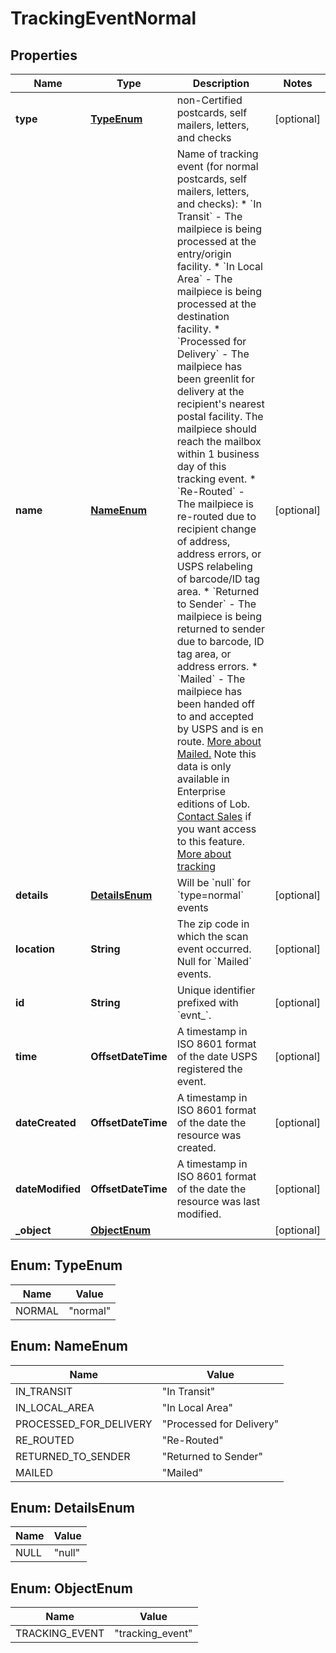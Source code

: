 

# TrackingEventNormal


## Properties

Name | Type | Description | Notes
------------ | ------------- | ------------- | -------------
**type** | [**TypeEnum**](#TypeEnum) | non-Certified postcards, self mailers, letters, and checks |  [optional]
**name** | [**NameEnum**](#NameEnum) | Name of tracking event (for normal postcards, self mailers, letters, and checks):    * &#x60;In Transit&#x60; - The mailpiece is being processed at the entry/origin facility.    * &#x60;In Local Area&#x60; - The mailpiece is being processed at the destination facility.    * &#x60;Processed for Delivery&#x60; - The mailpiece has been greenlit for     delivery at the recipient&#39;s nearest postal facility. The mailpiece     should reach the mailbox within 1 business day of this tracking     event.    * &#x60;Re-Routed&#x60; - The mailpiece is re-routed due to recipient change of     address, address errors, or USPS relabeling of barcode/ID tag     area.    * &#x60;Returned to Sender&#x60; - The mailpiece is being returned to sender due     to barcode, ID tag area, or address errors.    * &#x60;Mailed&#x60; - The mailpiece has been handed off to and accepted by USPS     and is en route. [More about     Mailed.](https://support.lob.com/hc/en-us/articles/360001724400-What-does-a-Mailed-tracking-event-mean-)     Note this data is only available in Enterprise editions of     Lob. [Contact Sales](https://lob.com/support/contact#contact) if     you want access to this feature.  [More about tracking](https://support.lob.com/hc/en-us/articles/115000097404-Can-I-track-my-mail-)  |  [optional]
**details** | [**DetailsEnum**](#DetailsEnum) | Will be &#x60;null&#x60; for &#x60;type&#x3D;normal&#x60; events |  [optional]
**location** | **String** | The zip code in which the scan event occurred. Null for &#x60;Mailed&#x60; events.  |  [optional]
**id** | **String** | Unique identifier prefixed with &#x60;evnt_&#x60;. |  [optional]
**time** | **OffsetDateTime** | A timestamp in ISO 8601 format of the date USPS registered the event. |  [optional]
**dateCreated** | **OffsetDateTime** | A timestamp in ISO 8601 format of the date the resource was created. |  [optional]
**dateModified** | **OffsetDateTime** | A timestamp in ISO 8601 format of the date the resource was last modified. |  [optional]
**_object** | [**ObjectEnum**](#ObjectEnum) |  |  [optional]



## Enum: TypeEnum

Name | Value
---- | -----
NORMAL | &quot;normal&quot;



## Enum: NameEnum

Name | Value
---- | -----
IN_TRANSIT | &quot;In Transit&quot;
IN_LOCAL_AREA | &quot;In Local Area&quot;
PROCESSED_FOR_DELIVERY | &quot;Processed for Delivery&quot;
RE_ROUTED | &quot;Re-Routed&quot;
RETURNED_TO_SENDER | &quot;Returned to Sender&quot;
MAILED | &quot;Mailed&quot;



## Enum: DetailsEnum

Name | Value
---- | -----
NULL | &quot;null&quot;



## Enum: ObjectEnum

Name | Value
---- | -----
TRACKING_EVENT | &quot;tracking_event&quot;



